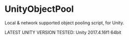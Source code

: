 # UnityObjectPool
Local &amp; network supported object pooling script, for Unity.

LATEST UNITY VERSION TESTED: Unity 2017.4.16f1 64bit
